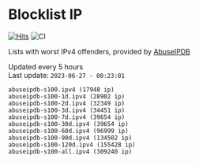 # Blocklist IP

[![Hits](https://hits.seeyoufarm.com/api/count/incr/badge.svg?url=https%3A%2F%2Fgithub.com%2Fborestad%2Fblocklist-ip%2F&count_bg=%2379C83D&title_bg=%23555555&icon=&icon_color=%23E7E7E7&title=hits&edge_flat=false)](https://hits.seeyoufarm.com)  ![CI](https://img.shields.io/github/workflow/status/borestad/blocklist-ip/CI?style=flat-square)

Lists with worst IPv4 offenders, provided by [AbuseIPDB](https://www.abuseipdb.com/)

<!-- FOOTER-PLACEHOLDER -->
Updated every 5 hours<br>
Last update: `2023-06-27 - 00:23:01`
```
abuseipdb-s100.ipv4 (17948 ip)
abuseipdb-s100-1d.ipv4 (28902 ip)
abuseipdb-s100-2d.ipv4 (32349 ip)
abuseipdb-s100-3d.ipv4 (34451 ip)
abuseipdb-s100-7d.ipv4 (39654 ip)
abuseipdb-s100-30d.ipv4 (39654 ip)
abuseipdb-s100-60d.ipv4 (96999 ip)
abuseipdb-s100-90d.ipv4 (134502 ip)
abuseipdb-s100-120d.ipv4 (155428 ip)
abuseipdb-s100-all.ipv4 (309240 ip)
```
